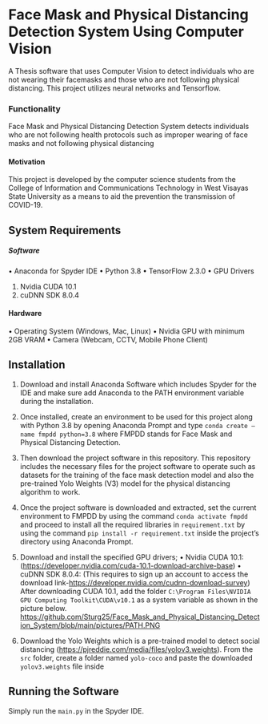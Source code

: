 # Face Mask and Physical Distancing Detection System Using Computer Vision
A Thesis software that uses Computer Vision to detect individuals who are not wearing their facemasks and those who are not following physical distancing. This project utilizes neural networks and Tensorflow.

### Functionality
Face Mask and Physical Distancing Detection System detects individuals who are not following health protocols such as improper wearing of face masks and not following physical distancing

#### Motivation
This project is developed by the computer science students from the College of Information and Communications Technology in West Visayas State University as a means to aid the prevention the transmission of COVID-19. 
## System Requirements
##### Software
•	Anaconda for Spyder IDE
•	Python 3.8
•	TensorFlow 2.3.0
•	GPU Drivers
1.	Nvidia CUDA 10.1
2.	cuDNN SDK 8.0.4

#### Hardware
•	Operating System (Windows, Mac, Linux)
•	Nvidia GPU with minimum 2GB VRAM
•	Camera (Webcam, CCTV, Mobile Phone Client)

## Installation 
1.	Download and install Anaconda Software which includes Spyder for the IDE and make sure add Anaconda to the PATH environment variable during the installation.

2.	Once installed, create an environment to be used for this project along with Python 3.8 by opening Anaconda Prompt and type `conda create –name fmpdd python=3.8` where FMPDD stands for Face Mask and Physical Distancing Detection. 

3.	Then download the project software in this repository. This repository includes the necessary files for the project software to operate such as datasets for the training of the face mask detection model and also the pre-trained Yolo Weights (V3) model for the physical distancing algorithm to work.

4.	Once the project software is downloaded and extracted, set the current environment to FMPDD by using the command `conda activate fmpdd` and proceed to install all the required libraries in `requirement.txt` by using the command `pip install -r requirement.txt` inside the project’s directory using Anaconda Prompt.

5.	Download and install the specified GPU drivers;
•	Nvidia CUDA 10.1:
(https://developer.nvidia.com/cuda-10.1-download-archive-base)
•	cuDNN SDK 8.0.4: (This requires to sign up an account to access the download link-https://developer.nvidia.com/cudnn-download-survey)
After downloading CUDA 10.1, add the folder `C:\Program Files\NVIDIA GPU Computing Toolkit\CUDA\v10.1` as a system variable as shown in the picture below.
https://github.com/Sturg25/Face_Mask_and_Physical_Distancing_Detection_System/blob/main/pictures/PATH.PNG

6. Download the Yolo Weights which is a pre-trained model to detect social distancing (https://pjreddie.com/media/files/yolov3.weights). From the `src` folder, create a folder named `yolo-coco` and paste the downloaded `yolov3.weights` file inside

## Running the Software
Simply run the `main.py` in the Spyder IDE.
